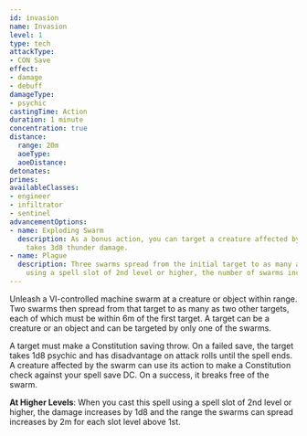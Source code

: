 ```yaml
---
id: invasion
name: Invasion
level: 1
type: tech
attackType:
- CON Save
effect:
- damage
- debuff
damageType:
- psychic
castingTime: Action
duration: 1 minute
concentration: true
distance:
  range: 20m
  aoeType: 
  aoeDistance: 
detonates: 
primes: 
availableClasses:
- engineer
- infiltrator
- sentinel
advancementOptions:
- name: Exploding Swarm
  description: As a bonus action, you can target a creature affected by one of your swarms and detonate it. The target 
    takes 3d8 thunder damage.
- name: Plague
  description: Three swarms spread from the initial target to as many as three other targets. When you cast this spell 
    using a spell slot of 2nd level or higher, the number of swarms increases by 1 for each spell slot above the 1st.
---
```

Unleash a VI-controlled machine swarm at a creature or object within range. Two swarms then spread from that target 
to as many as two other targets, each of which must be within 6m of the first target. A target can be a creature or an 
object and can be targeted by only one of the swarms.

A target must make a Constitution saving throw. On a failed save, the target takes 1d8 psychic and has disadvantage on 
attack rolls until the spell ends. A creature affected by the swarm can use its action to make a Constitution check 
against your spell save DC. On a success, it breaks free of the swarm.

__At Higher Levels__: When you cast this spell using a spell slot of 2nd level or higher, the damage increases by 1d8 
and the range the swarms can spread increases by 2m for each slot level above 1st.
